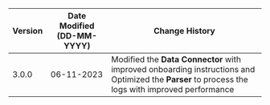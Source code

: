 | **Version** | **Date Modified (DD-MM-YYYY)** | **Change History**                          |
|-------------|--------------------------------|---------------------------------------------|
| 3.0.0       | 06-11-2023                     | Modified the **Data Connector** with improved onboarding instructions and Optimized the **Parser** to process the logs with improved performance |